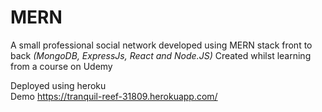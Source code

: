 # MERN

A small professional social network developed using MERN stack front to back *(MongoDB, ExpressJs, React and Node.JS)*
Created whilst learning from a course on Udemy  

Deployed using heroku  
Demo https://tranquil-reef-31809.herokuapp.com/



